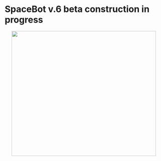 # SpaceBot v.6 beta construction in progress

<p align="center">
  <img width="460" height="400" src="https://cdn.discordapp.com/avatars/885180818182516786/0e2367294b35c01e613f599a32a63558.png">
</p>